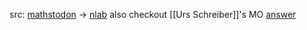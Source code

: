 src: [mathstodon](https://elk.zone/types.pl/@trebor/110452242095770147) -> [nlab](https://ncatlab.org/nlab/show/motivation+for+sheaves%2C+cohomology+and+higher+stacks#TheBasicIdeaOfSheaves) 
also checkout [[Urs Schreiber]]'s MO [answer](https://mathoverflow.net/a/3185/175789)

